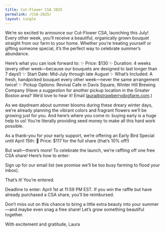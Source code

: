 ```yaml
---
title: Cut-Flower CSA 2025
permalink: /CSA-2025/
layout: single
---
```



We’re so excited to announce our Cut-Flower CSA, launching this July! Every other week, you’ll receive a beautiful, organically grown bouquet straight from our farm to your home. Whether you’re treating yourself or gifting someone special, it’s the perfect way to celebrate summer’s abundance.

Here’s what you can look forward to:
✨ Price: $130
✨ Duration: 4 weeks (every other week—because our bouquets are designed to last longer than 7 days!)
✨ Start Date: Mid-July through late August
✨ What’s Included: A fresh, handpicked bouquet every other week—never the same arrangement twice!
✨ Pickup Options: Revival Cafe in Davis Square, Winter Hill Brewing Company
(Have a suggestion for another pickup location in the Greater Boston area? We’d love to hear it! Email laura@strawberrydogfarm.com.)

As we daydream about summer blooms during these dreary winter days, we’re already planning the vibrant colors and fragrant flowers we’ll be growing just for you. And here’s where you come in: buying early is a huge help to us! You’re literally providing seed money to make all this hard work possible.

As a thank-you for your early support, we’re offering an Early Bird Special until April 15th:
🌻 Price: $117 for the full share (that’s 10% off!)

But wait—there’s more! To celebrate the launch, we’re raffling off one free CSA share! Here’s how to enter:

Sign up for our email list (we promise we’ll be too busy farming to flood your inbox).

That’s it! You’re entered.

Deadline to enter: April 1st at 11:59 PM EST.
If you win the raffle but have already purchased a CSA share, you’ll be reimbursed.

Don’t miss out on this chance to bring a little extra beauty into your summer—and maybe even snag a free share! Let’s grow something beautiful together.

With excitement and gratitude,
Laura
